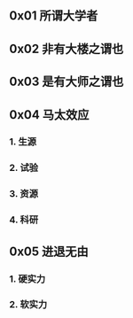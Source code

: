 ## 0x01 所谓大学者

## 0x02 非有大楼之谓也

## 0x03 是有大师之谓也

## 0x04 马太效应

### 1. 生源

### 2. 试验

### 3. 资源

### 4. 科研

## 0x05 进退无由

### 1. 硬实力

### 2. 软实力




